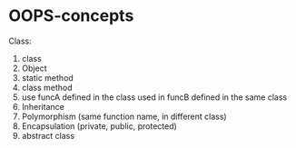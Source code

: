 # OOPS-concepts

Class:
1. class
2. Object
3. static method
4. class method
5. use funcA defined in the class used in funcB defined in the same class
6. Inheritance
7. Polymorphism (same function name, in different class)
8. Encapsulation (private, public, protected)
9. abstract class

